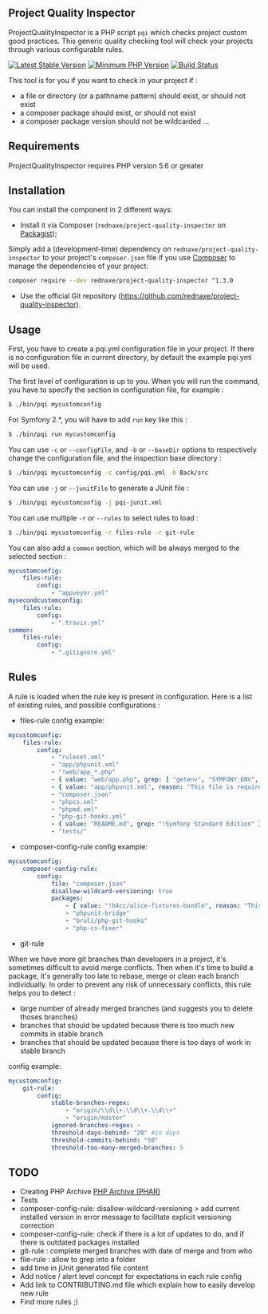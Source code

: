 Project Quality Inspector
-------------------------

ProjectQualityInspector is a PHP script `pqi` which checks project custom good practices.
This generic quality checking tool will check your projects through various configurable rules.

[![Latest Stable Version](https://img.shields.io/packagist/v/rednaxe/project-quality-inspector.svg?style=flat-square)](https://packagist.org/packages/rednaxe/project-quality-inspector)
[![Minimum PHP Version](https://img.shields.io/badge/php-%3E%3D%205.6-8892BF.svg?style=flat-square)](https://php.net/)
[![Build Status](https://img.shields.io/travis/ReDnAxE/project-quality-inspector/master.svg?style=flat-square)](https://travis-ci.org/ReDnAxE/project-quality-inspector)

This tool is for you if you want to check in your project if :
* a file or directory (or a pathname pattern) should exist, or should not exist
* a composer package should exist, or should not exist
* a composer package version should not be wildcarded
...

Requirements
------------

ProjectQualityInspector requires PHP version 5.6 or greater

Installation
------------

You can install the component in 2 different ways:

* Install it via Composer (``rednaxe/project-quality-inspector`` on [Packagist](https://packagist.org/packages/rednaxe/project-quality-inspector));

Simply add a (development-time) dependency on ``rednaxe/project-quality-inspector`` to your project's ``composer.json`` file if you use [Composer](https://getcomposer.org/) to manage the dependencies of your project:
```bash
composer require --dev rednaxe/project-quality-inspector ^1.3.0
```

* Use the official Git repository (https://github.com/rednaxe/project-quality-inspector).

Usage
-----

First, you have to create a pqi.yml configuration file in your project. If there is no configuration file in current directory, by default the example pqi.yml will be used.

The first level of configuration is up to you. When you will run the command, you have to specify the section in configuration file, for example :
```bash
$ ./bin/pqi mycustomconfig
```

For Symfony 2.*, you will have to add ``run`` key like this :

```bash
$ ./bin/pqi run mycustomconfig
```

You can use ``-c`` or ``--configFile``, and ``-b`` or ``--baseDir`` options to respectively change the configuration file, and the inspection base directory :
```bash
$ ./bin/pqi mycustomconfig -c config/pqi.yml -b Back/src
```

You can use ``-j`` or ``--junitFile`` to generate a JUnit file :
```bash
$ ./bin/pqi mycustomconfig -j pqi-junit.xml
```

You can use multiple ``-r`` or ``--rules`` to select rules to load :
```bash
$ ./bin/pqi mycustomconfig -r files-rule -r git-rule
```

You can also add a ``common`` section, which will be always merged to the selected section :
```yaml
mycustomconfig:
    files-rule:
        config:
            - "appveyor.yml"
mysecondcustomconfig:
    files-rule:
        config:
            - ".travis.yml"
common:
    files-rule:
        config:
            - ".gitignore.yml"
```

Rules
-----

A rule is loaded when the rule key is present in configuration.
Here is a list of existing rules, and possible configurations :

* files-rule config example:

```yaml
mycustomconfig:
    files-rule:
        config:
            - "ruleset.xml"
            - "app/phpunit.xml"
            - "!web/app_*.php"
            - { value: "web/app.php", grep: [ "getenv", "SYMFONY_ENV", "!$_ENV" ], reason: "This file is required and must use getenv php function to retrieve SYMFONY_ENV environment variable" }
            - { value: "app/phpunit.xml", reason: "This file is required for testing code" }
            - "composer.json"
            - "phpcs.xml"
            - "phpmd.xml"
            - "php-git-hooks.yml"
            - { value: "README.md", grep: "!Symfony Standard Edition" }
            - "tests/"
```

* composer-config-rule config example:

```yaml
mycustomconfig:
    composer-config-rule:
        config:
            file: "composer.json"
            disallow-wildcard-versioning: true
            packages:
                - { value: "!h4cc/alice-fixtures-bundle", reason: "This package is no more maintained" }
                - "phpunit-bridge"
                - "bruli/php-git-hooks"
                - "php-cs-fixer"
```

* git-rule

When we have more git branches than developers in a project, it's sometimes difficult to avoid merge conflicts. Then when it's time to build a package, it's generally too late to rebase, merge or clean each branch individually.
In order to prevent any risk of unnecessary conflicts, this rule helps you to detect :
- large number of already merged branches (and suggests you to delete thoses branches)
- branches that should be updated because there is too much new commits in stable branch
- branches that should be updated because there is too days of work in stable branch

config example:

```yaml
mycustomconfig:
    git-rule:
        config:
            stable-branches-regex:
                - "origin/\\d\\+.\\d\\+.\\d\\+"
                - "origin/master"
            ignored-branches-regex: ~
            threshold-days-behind: "20" #in days
            threshold-commits-behind: "50"
            threshold-too-many-merged-branches: 5
```

TODO
----

* Creating PHP Archive [PHP Archive (PHAR)](https://php.net/phar)
* Tests
* composer-config-rule: disallow-wildcard-versioning > add current installed version in error message to facilitate explicit versioning correction
* composer-config-rule: check if there is a lot of updates to do, and if there is outdated packages installed
* git-rule : complete merged branches with date of merge and from who
* file-rule : allow to grep into a folder
* add time in jUnit generated file content
* Add notice / alert level concept for expectations in each rule config
* Add link to CONTRIBUTING.md file which explain how to easily develop new rule
* Find more rules ;)